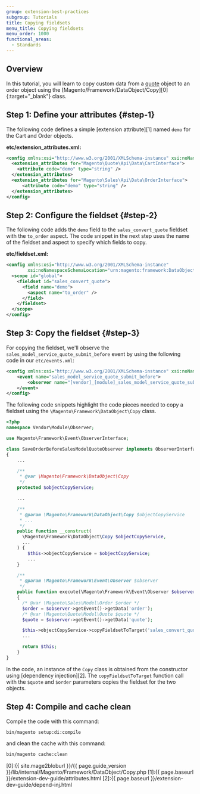 ```yaml
---
group: extension-best-practices
subgroup: Tutorials
title: Copying fieldsets
menu_title: Copying fieldsets
menu_order: 1000
functional_areas:
  - Standards
---
```


## Overview

In this tutorial, you will learn to copy custom data from a [quote](https://glossary.magento.com/quote) object to an order object using the [Magento/Framework/DataObject/Copy][0]{:target="_blank"} class.

## Step 1: Define your attributes {#step-1}

The following code defines a simple [extension attribute][1] named `demo` for the Cart and Order objects.

**etc/extension_attributes.xml:**

```xml
<config xmlns:xsi="http://www.w3.org/2001/XMLSchema-instance" xsi:noNamespaceSchemaLocation="urn:magento:framework:Api/etc/extension_attributes.xsd">
  <extension_attributes for="Magento\Quote\Api\Data\CartInterface">
    <attribute code="demo" type="string" />
  </extension_attributes>
  <extension_attributes for="Magento\Sales\Api\Data\OrderInterface">
      <attribute code="demo" type="string" />
  </extension_attributes>
</config>
```

## Step 2: Configure the fieldset {#step-2}

The following code adds the `demo` field to the `sales_convert_quote` fieldset with the `to_order` aspect.
The code snippet in the next step uses the name of the fieldset and aspect to specify which fields to copy.

**etc/fieldset.xml:**

```xml
<config xmlns:xsi="http://www.w3.org/2001/XMLSchema-instance"
        xsi:noNamespaceSchemaLocation="urn:magento:framework:DataObject/etc/fieldset.xsd">
  <scope id="global">
    <fieldset id="sales_convert_quote">
      <field name="demo">
        <aspect name="to_order" />
      </field>
    </fieldset>
  </scope>
</config>
```

## Step 3: Copy the fieldset {#step-3}

For copying the fieldset, we'll observe the `sales_model_service_quote_submit_before` event by using the following code in our `etc/events.xml`:

```xml
<config xmlns:xsi="http://www.w3.org/2001/XMLSchema-instance" xsi:noNamespaceSchemaLocation="urn:magento:framework:Event/etc/events.xsd">
    <event name="sales_model_service_quote_submit_before">
        <observer name="[vendor]_[module]_sales_model_service_quote_submit_before" instance="Vendor\Module\Observer\SaveOrderBeforeSalesModelQuoteObserver" />
    </event>
</config>
```

The following code snippets highlight the code pieces needed to copy a fieldset using the `\Magento\Framework\DataObject\Copy` class.

```php
<?php
namespace Vendor\Module\Observer;

use Magento\Framework\Event\ObserverInterface;

class SaveOrderBeforeSalesModelQuoteObserver implements ObserverInterface
{
    ...

    /**
     * @var \Magento\Framework\DataObject\Copy
     */
    protected $objectCopyService;

    ...

    /**
     * @param \Magento\Framework\DataObject\Copy $objectCopyService
     * ...
     */
    public function __construct(
      \Magento\Framework\DataObject\Copy $objectCopyService,
      ...
    ) {
        $this->objectCopyService = $objectCopyService;
        ...
    }

    /**
     * @param \Magento\Framework\Event\Observer $observer
     */
    public function execute(\Magento\Framework\Event\Observer $observer)
    {
      /* @var \Magento\Sales\Model\Order $order */
      $order = $observer->getEvent()->getData('order');
      /* @var \Magento\Quote\Model\Quote $quote */
      $quote = $observer->getEvent()->getData('quote');

      $this->objectCopyService->copyFieldsetToTarget('sales_convert_quote', 'to_order', $quote, $order);
      ...

      return $this;
    }
}

```

In the code, an instance of the `Copy` class is obtained from the constructor using [dependency injection][2].
The `copyFieldsetToTarget` function call with the `$quote` and `$order` parameters copies the fieldset for the two objects.

## Step 4: Compile and cache clean

Compile the code with this command:

```bash
bin/magento setup:di:compile
```

and clean the cache with this command:

```bash
bin/magento cache:clean
```

[0]:{{ site.mage2bloburl }}/{{ page.guide_version }}/lib/internal/Magento/Framework/DataObject/Copy.php
[1]:{{ page.baseurl }}/extension-dev-guide/attributes.html
[2]:{{ page.baseurl }}/extension-dev-guide/depend-inj.html
